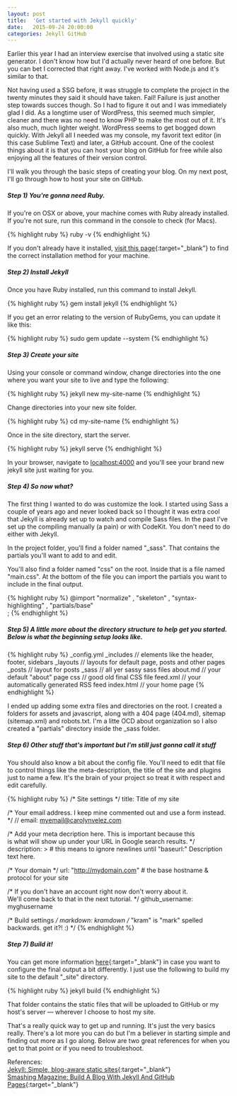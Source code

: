 ```yaml
---
layout: post
title:  'Get started with Jekyll quickly'
date:   2015-09-24 20:00:00
categories: Jekyll GitHub
---
```


Earlier this year I had an interview exercise that involved using a static site generator. I don't know how but I'd actually never heard of one before. But you can bet I corrected that right away. I've worked with Node.js and it's similar to that.

Not having used a SSG before, it was struggle to complete the project in the twenty minutes they said it should have taken. Fail! Failure is just another step towards succes though. So I had to figure it out and I was immediately glad I did. As a longtime user of WordPress, this seemed much simpler, cleaner and there was no need to know PHP to make the most out of it. It's also much, much lighter weight. WordPress seems to get bogged down quickly. With Jekyll all I needed was my console, my favorit text editor (in this case Sublime Text) and later, a GitHub account. One of the coolest things about it is that you can host your blog on GitHub for free while also enjoying all the features of their version control.

I'll walk you through the basic steps of creating your blog. On my next post, I'll go through how to host your site on GitHub.

##### Step 1) You're gonna need Ruby.
If you're on OSX or above, your machine comes with Ruby already installed. If you're not sure, run this command in the console to check (for Macs).

{% highlight ruby %}
ruby -v
{% endhighlight %}

If you don't already have it installed, [visit this page](https://www.ruby-lang.org/en/documentation/installation/){:target="_blank"} to find the correct installation method for your machine.

##### Step 2) Install Jekyll

Once you have Ruby installed, run this command to install Jekyll.

{% highlight ruby %}
gem install jekyll
{% endhighlight %}

If you get an error relating to the version of RubyGems, you can update it like this: 

{% highlight ruby %}
sudo gem update --system
{% endhighlight %}

##### Step 3) Create your site
Using your console or command window, change directories into the one where you want your site to live and type the following: 

{% highlight ruby %}
jekyll new my-site-name
{% endhighlight %}

Change directories into your new site folder.

{% highlight ruby %}
cd my-site-name
{% endhighlight %}

Once in the site directory, start the server.

{% highlight ruby %}
jekyll serve
{% endhighlight %}

In your browser, navigate to [localhost:4000](http://localhost:4000) and you'll see your brand new jekyll site just waiting for you.

##### Step 4) So now what?

The first thing I wanted to do was customize the look. I started using Sass a couple of years ago and never looked back so I thought it was extra cool that Jekyll is already set up to watch and compile Sass files. In the past I've set up the compiling manually (a pain) or with CodeKit. You don't need to do either with Jekyll. 

In the project folder, you'll find a folder named "_sass". That contains the partials you'll want to add to and edit.

You'll also find a folder named "css" on the root. Inside that is a file named "main.css". At the bottom of the file you can import the partials you want to include in the final output.

{% highlight ruby %}
@import
	"normalize"             , 
	"skeleton"              , 
	"syntax-highlighting"   , 
	"partials/base"				
;
{% endhighlight %}

##### Step 5) A little more about the directory structure to help get you started. Below is what the beginning setup looks like.

{% highlight ruby %}
_config.yml
_includes  // elements like the header, footer, sidebars
_layouts   // layouts for default page, posts and other pages
_posts     // layout for posts
_sass      // all yer sassy sass files
about.md   // your default "about" page
css        // good old final CSS file
feed.xml   // your automatically generated RSS feed
index.html // your home page
{% endhighlight %}

I ended up adding some extra files and directories on the root. I created a folders for assets and javascript, along with a 404 page (404.md), sitemap (sitemap.xml) and robots.txt. I'm a litte OCD about organization so I also created a "partials" directory inside the _sass folder.

##### Step 6) Other stuff that's important but I'm still just gonna call it stuff

You should also know a bit about the config file. You'll need to edit that file to control things like the meta-description, the title of the site and plugins just to name a few. It's the brain of your project so treat it with respect and edit carefully.

{% highlight ruby %}
/* Site settings */
title: Title of my site

/* Your email address. I keep mine commented out and use a form instead. */
// email: myemail@carolynvelez.com 

/* Add your meta decription here. This is important because this  
   is what will show up under your URL in Google search results. */
description: > # this means to ignore newlines until "baseurl:"
	Description text here.

/* Your domain */
url: "http://mydomain.com" # the base hostname & protocol for your site

/* If you don't have an account right now don't worry about it.  
   We'll come back to that in the next tutorial. */
github_username: myghusername

/* Build settings */
markdown: kramdown /* "kram" is "mark" spelled backwards. get it?! :)  */
{% endhighlight %}

##### Step 7) Build it!
You can get more information [here](http://jekyllrb.com/docs/usage/){:target="_blank"} in case you want to configure the final output a bit differently. I just use the following to build my site to the default "_site" directory.

{% highlight ruby %}
jekyll build
{% endhighlight %}

That folder contains the static files that will be uploaded to GitHub or my host's server &mdash; wherever I choose to host my site.

That's a really quick way to get up and running. It's just the very basics really. There's a lot more you can do but I'm a believer in starting simple and finding out more as I go along. Below are two great references for when you get to that point or if you need to troubleshoot.

References:  
[Jekyll: Simple, blog-aware static sites](https://jekyllrb.com/){:target="_blank"}  
[Smashing Magazine: Build A Blog With Jekyll And GitHub Pages](http://www.smashingmagazine.com/2014/08/build-blog-jekyll-github-pages/){:target="_blank"}  
